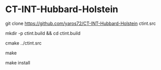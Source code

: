 # CT-INT-Hubbard-Holstein

git clone https://github.com/yaros72/CT-INT-Hubbard-Holstein ctint.src

mkdir -p ctint.build && cd ctint.build

cmake ../ctint.src

make 

make install
